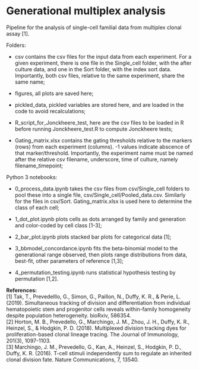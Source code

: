 # Generational multiplex analysis
Pipeline for the analysis of single-cell familial data from multiplex clonal assay [1].

<p>
Folders:
	
- csv contains the csv files for the input data from each experiment. For a given experiment, there is one file in the Single_cell folder, with the after culture data, and one in the Sort folder, with the index sort data. Importantly, both csv files, relative to the same experiment, share the same name;

- figures, all plots are saved here;

- pickled_data, pickled variables are stored here, and are loaded in the code to avoid recalculations;

- R_script_for_Jonckheere_test, here are the csv files to be loaded in R before running Jonckheere_test.R to compute Jonckheere tests;

- Gating_matrix.xlsx contains the gating thresholds relative to the markers (rows) from each experiment (columns). -1 values indicate abscence of that marker/threshold. Importantly, the experiment name must be named after the relative csv filename, underscore, time of culture, namely filename_timepoint;
</p>

<p>
Python 3 notebooks:
	
- 0_process_data.ipynb takes the csv files from csv/Single_cell folders to pool these into a single file, csv/Single_cell/Pooled_data.csv. Similarly for the files in csv/Sort. Gating_matrix.xlsx is used here to determine the class of each cell;

- 1_dot_plot.ipynb plots cells as dots arranged by family and generation and color-coded by cell class [1-3];

- 2_bar_plot.ipynb plots stacked bar plots for categorical data [1];

- 3_bbmodel_concordance.ipynb fits the beta-binomial model to the generational range observed, then plots range distributions from data, best-fit, other parameters of reference [1,3];

- 4_permutation_testing.ipynb runs statistical hypothesis testing by permutation [1,2].
</p>

<p>
<strong>References:</strong><br>
[1] Tak, T., Prevedelllo, G., Simon, G., Paillon, N., Duffy, K. R., & Perie, L. (2019). Simultaneous tracking of division and differentiation from individual hematopoietic stem and progenitor cells reveals within-family homogeneity despite population heterogeneity. bioRxiv, 586354.<br>
[2] Horton, M. B., Prevedello, G., Marchingo, J. M., Zhou, J. H., Duffy, K. R., Heinzel, S., & Hodgkin, P. D. (2018). Multiplexed division tracking dyes for proliferation-based clonal lineage tracing. The Journal of Immunology, 201(3), 1097-1103.<br>
[3] Marchingo, J. M., Prevedello, G., Kan, A., Heinzel, S., Hodgkin, P. D., Duffy, K. R. (2016). T-cell stimuli independently sum to regulate an inherited clonal division fate. Nature Communications, 7, 13540.
</p>
